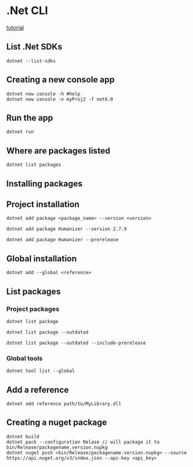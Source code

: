 # .Net CLI

[tutorial](https://learn.microsoft.com/en-us/training/modules/dotnet-dependencies/3-exercise-dependency)


## List .Net SDKs
```terminal
dotnet --list-sdks
```

## Creating a new console app
```terminal
dotnet new console -h #help 
dotnet new console -n myProj2 -f net6.0
```

## Run the app 
```terminal
dotnet run
```

## Where are packages listed
```terminal
dotnet list packages
```
## Installing packages

## Project installation

```terminal
dotnet add package <package_name> --version <version>
```

```terminal
dotnet add package Humanizer --version 2.7.9
```

```terminal
dotnet add package Humanizer --prerelease
```

## Global installation

```terminal
dotnet add --global <reference>
```

## List packages

### Project packages
```terminal
dotnet list package
```

```terminal
dotnet list package --outdated
```

```terminal
dotnet list package --outdated --include-prerelease
```

### Global tools

```terminal
dotnet tool list --global
```

## Add a reference

```terminal
dotnet add reference path/to/MyLibrary.dll
```

## Creating a nuget package

```terminal
dotnet build
dotnet pack --configuration Relase // will package it to bin/Release/packagename.version.nupkg
dotnet nuget push <bin/Release/packagename.version.nupkg> --source https://api.nuget.org/v3/index.json --api-key <api_key>
```